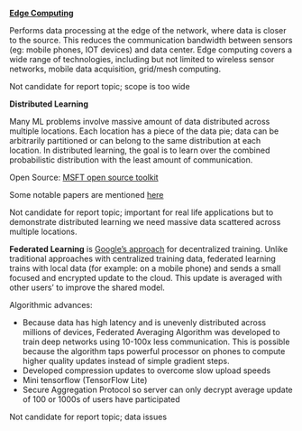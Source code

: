 [**Edge Computing**](https://en.wikipedia.org/wiki/Edge_computing)

Performs data processing at the edge of the network, where data is closer to the source. This reduces the communication bandwidth between sensors (eg: mobile phones, IOT devices) and data center. Edge computing covers a wide range of technologies, including but not limited to wireless sensor networks, mobile data acquisition, grid/mesh computing. 

Not candidate for report topic; scope is too wide

**Distributed Learning**

Many ML problems involve massive amount of data distributed across multiple locations.  Each location has a piece of the data pie; data can be arbitrarily partitioned or can belong to the same distribution at each location. In distributed learning, the goal is to learn over the combined probabilistic distribution with the least amount of communication.  

Open Source: [MSFT open source toolkit](https://github.com/Microsoft/DMTK)

Some notable papers are mentioned [here](http://www.cs.cmu.edu/~avrim/ML07/distributed-ml.pdf)

Not candidate for report topic; important for real life applications but to demonstrate distributed learning we need massive data scattered across multiple locations. 

**Federated Learning** is [Google’s approach](https://research.googleblog.com/2017/04/federated-learning-collaborative.html)
 for decentralized training. Unlike traditional approaches with centralized training data, federated learning trains with local data (for example: on a mobile phone) and sends a small focused and encrypted update to the cloud. This update is averaged with other users’ to improve the shared model.

Algorithmic advances: 
* Because data has high latency and is unevenly distributed across millions of devices, Federated Averaging Algorithm was developed to train deep networks using 10-100x less communication. This is possible because the algorithm taps powerful processor on phones to compute higher quality updates instead of simple gradient steps. 
* Developed compression updates to overcome slow upload speeds
* Mini tensorflow (TensorFlow Lite)
* Secure Aggregation Protocol so server can only decrypt average update of 100 or 1000s of users have participated

Not candidate for report topic; data issues



